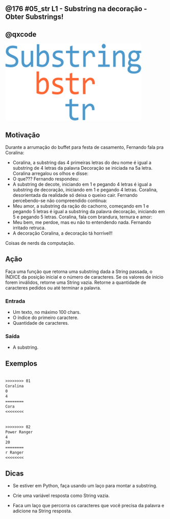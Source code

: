 ## @176 #05_str L1 - Substring na decoração - Obter Substrings!
## @qxcode

![Substring](capa.jpg)

## Motivação

Durante a arrumação do buffet para festa de casamento, Fernando fala pra Coralina:

* Coralina, a substring das 4 primeiras letras do deu nome é igual a substring de 4 letras da palavra Decoração se iniciada na 5a letra. Coralina arregalou os olhos e disse:
* O que??? Fernando respondeu:
* A substring de decote, iniciando em 1 e pegando 4 letras é igual a substring de decoração, iniciando em 1 e pegando 4 letras. Coralina, desorientada da realidade só deixa o queixo cair. Fernando percebendo-se não compreendido continua:
* Meu amor, a substring da ração do cachorro, começando em 1 e pegando 5 letras é igual a substring da palavra decoração, iniciando em 5 e pegando 5 letras. Coralina, fala com brandura, ternura e amor:
* Meu bem, me perdoe, mas eu não to entendendo nada. Fernando irritado retruca.
* A decoração Coralina, a decoração tá horrível!!

Coisas de nerds da computação.

## Ação

Faça uma função que retorna uma substring dada a String passada, o ÍNDICE da posição inicial e o número de caracteres. Se os valores de inicio forem inválidos, retorne uma String vazia. Retorne a quantidade de caracteres pedidos ou até terminar a palavra.

### Entrada

* Um texto, no máximo 100 chars.
* O índice do primeiro caractere.
* Quantidade de caracteres.

### Saída

* A substring.

## Exemplos

```

>>>>>>>> 01
Coralina
0
4
========
Cora
<<<<<<<<


>>>>>>>> 02
Power Ranger
4
20
========
r Ranger
<<<<<<<<

```

## Dicas

* Se estiver em Python, faça usando um laço para montar a substring.

* Crie uma variável resposta como String vazia.

* Faca um laço que percorra os caracteres que você precisa da palavra e adicione na String resposta.

#

<!--- 
>>>>>>>> 03
Coralina
0
1
========
C
<<<<<<<<


>>>>>>>> 04
Coralina
1
1
========
o
<<<<<<<<




>>>>>>>> 05
Coralina
1
4
========
oral
<<<<<<<<


>>>>>>>> 06
Power Ranger
4
30
========
r Ranger
<<<<<<<<


>>>>>>>> 07
Decoracao
4
5
========
racao
<<<<<<<<

--->

